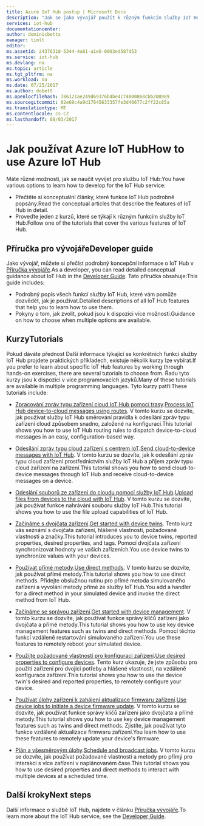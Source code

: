 ```yaml
---
title: Azure IoT Hub postup | Microsoft Docs
description: "Jak se jako vývojář použít k různým funkcím služby IoT Hub?"
services: iot-hub
documentationcenter: 
author: dominicbetts
manager: timlt
editor: 
ms.assetid: 24376318-5344-4a81-a1e6-0003ed587d53
ms.service: iot-hub
ms.devlang: na
ms.topic: article
ms.tgt_pltfrm: na
ms.workload: na
ms.date: 07/25/2017
ms.author: dobett
ms.openlocfilehash: 786121ae249d69376b4be4c74000868cbb208989
ms.sourcegitcommit: 02e69c4a9d17645633357fe3d46677c2ff22c85a
ms.translationtype: MT
ms.contentlocale: cs-CZ
ms.lasthandoff: 08/03/2017
---
```

# <a name="how-to-use-azure-iot-hub"></a><span data-ttu-id="1c95b-103">Jak používat Azure IoT Hub</span><span class="sxs-lookup"><span data-stu-id="1c95b-103">How to use Azure IoT Hub</span></span>

<span data-ttu-id="1c95b-104">Máte různé možnosti, jak se naučit vyvíjet pro službu IoT Hub:</span><span class="sxs-lookup"><span data-stu-id="1c95b-104">You have various options to learn how to develop for the IoT Hub service:</span></span>

* <span data-ttu-id="1c95b-105">Přečtěte si konceptuální články, které funkce IoT Hub podrobně popsány.</span><span class="sxs-lookup"><span data-stu-id="1c95b-105">Read the conceptual articles that describe the features of IoT Hub in detail.</span></span>
* <span data-ttu-id="1c95b-106">Proveďte jeden z kurzů, které se týkají k různým funkcím služby IoT Hub.</span><span class="sxs-lookup"><span data-stu-id="1c95b-106">Follow one of the tutorials that cover the various features of IoT Hub.</span></span>

## <a name="developer-guide"></a><span data-ttu-id="1c95b-107">Příručka pro vývojáře</span><span class="sxs-lookup"><span data-stu-id="1c95b-107">Developer guide</span></span>

<span data-ttu-id="1c95b-108">Jako vývojář, můžete si přečíst podrobný koncepční informace o IoT Hub v [Příručka vývojáře][lnk-devguide].</span><span class="sxs-lookup"><span data-stu-id="1c95b-108">As a developer, you can read detailed conceptual guidance about IoT Hub in the [Developer Guide][lnk-devguide].</span></span> <span data-ttu-id="1c95b-109">Tato příručka obsahuje:</span><span class="sxs-lookup"><span data-stu-id="1c95b-109">This guide includes:</span></span>

* <span data-ttu-id="1c95b-110">Podrobný popis všech funkcí služby IoT Hub, které vám pomůže dozvědět, jak je používat.</span><span class="sxs-lookup"><span data-stu-id="1c95b-110">Detailed descriptions of all IoT Hub features that help you to learn how to use them.</span></span>
* <span data-ttu-id="1c95b-111">Pokyny o tom, jak zvolit, pokud jsou k dispozici více možností.</span><span class="sxs-lookup"><span data-stu-id="1c95b-111">Guidance on how to choose when multiple options are available.</span></span>

## <a name="tutorials"></a><span data-ttu-id="1c95b-112">Kurzy</span><span class="sxs-lookup"><span data-stu-id="1c95b-112">Tutorials</span></span>

<span data-ttu-id="1c95b-113">Pokud dáváte přednost Další informace týkající se konkrétních funkcí služby IoT Hub projdete praktických příkladech, existuje několik kurzy lze vybírat.</span><span class="sxs-lookup"><span data-stu-id="1c95b-113">If you prefer to learn about specific IoT Hub features by working through hands-on exercises, there are several tutorials to choose from.</span></span> <span data-ttu-id="1c95b-114">Řadu tyto kurzy jsou k dispozici v více programovacích jazyků.</span><span class="sxs-lookup"><span data-stu-id="1c95b-114">Many of these tutorials are available in multiple programming languages.</span></span> <span data-ttu-id="1c95b-115">Tyto kurzy patří:</span><span class="sxs-lookup"><span data-stu-id="1c95b-115">These tutorials include:</span></span>

- <span data-ttu-id="1c95b-116">[Zpracování zpráv typu zařízení cloud IoT Hub pomocí trasy][lnk-routes-tutorial].</span><span class="sxs-lookup"><span data-stu-id="1c95b-116">[Process IoT Hub device-to-cloud messages using routes][lnk-routes-tutorial].</span></span> <span data-ttu-id="1c95b-117">V tomto kurzu se dozvíte, jak používat služby IoT Hub směrování pravidla k odesílání zpráv typu zařízení cloud způsobem snadno, založené na konfiguraci.</span><span class="sxs-lookup"><span data-stu-id="1c95b-117">This tutorial shows you how to use IoT Hub routing rules to dispatch device-to-cloud messages in an easy, configuration-based way.</span></span>

- <span data-ttu-id="1c95b-118">[Odesílání zpráv typu cloud zařízení s centrem IoT][lnk-c2d-tutorial].</span><span class="sxs-lookup"><span data-stu-id="1c95b-118">[Send cloud-to-device messages with IoT Hub][lnk-c2d-tutorial].</span></span> <span data-ttu-id="1c95b-119">V tomto kurzu se dozvíte, jak k odesílání zpráv typu cloud zařízení prostřednictvím služby IoT Hub a příjem zpráv typu cloud zařízení na zařízení.</span><span class="sxs-lookup"><span data-stu-id="1c95b-119">This tutorial shows you how to send cloud-to-device messages through IoT Hub and receive cloud-to-device messages on a device.</span></span>

- <span data-ttu-id="1c95b-120">[Odeslání souborů ze zařízení do cloudu pomocí služby IoT Hub][lnk-upload-tutorial].</span><span class="sxs-lookup"><span data-stu-id="1c95b-120">[Upload files from devices to the cloud with IoT Hub][lnk-upload-tutorial].</span></span> <span data-ttu-id="1c95b-121">V tomto kurzu se dozvíte, jak používat funkce nahrávání souboru služby IoT Hub.</span><span class="sxs-lookup"><span data-stu-id="1c95b-121">This tutorial shows you how to use the file upload capabilities of IoT Hub.</span></span>

- <span data-ttu-id="1c95b-122">[Začínáme s dvojčata zařízení][lnk-twin-tutorial].</span><span class="sxs-lookup"><span data-stu-id="1c95b-122">[Get started with device twins][lnk-twin-tutorial].</span></span> <span data-ttu-id="1c95b-123">Tento kurz vás seznámí s dvojčata zařízení, hlášené vlastnosti, požadované vlastnosti a značky.</span><span class="sxs-lookup"><span data-stu-id="1c95b-123">This tutorial introduces you to device twins, reported properties, desired properties, and tags.</span></span> <span data-ttu-id="1c95b-124">Pomocí dvojčata zařízení synchronizovat hodnoty ve vašich zařízeních.</span><span class="sxs-lookup"><span data-stu-id="1c95b-124">You use device twins to synchronize values with your devices.</span></span>

- <span data-ttu-id="1c95b-125">[Používat přímé metody][lnk-methods-tutorial].</span><span class="sxs-lookup"><span data-stu-id="1c95b-125">[Use direct methods][lnk-methods-tutorial].</span></span> <span data-ttu-id="1c95b-126">V tomto kurzu se dozvíte, jak používat přímé metody.</span><span class="sxs-lookup"><span data-stu-id="1c95b-126">This tutorial shows you how to use direct methods.</span></span> <span data-ttu-id="1c95b-127">Přidejte obslužnou rutinu pro přímé metoda simulovaného zařízení a vyvolání metody přímé ze služby IoT Hub.</span><span class="sxs-lookup"><span data-stu-id="1c95b-127">You add a handler for a direct method in your simulated device and invoke the direct method from IoT Hub.</span></span>

- <span data-ttu-id="1c95b-128">[Začínáme se správou zařízení][lnk-dm-tutorial].</span><span class="sxs-lookup"><span data-stu-id="1c95b-128">[Get started with device management][lnk-dm-tutorial].</span></span> <span data-ttu-id="1c95b-129">V tomto kurzu se dozvíte, jak používat funkce správy klíčů zařízení jako dvojčata a přímé metody.</span><span class="sxs-lookup"><span data-stu-id="1c95b-129">This tutorial shows you how to use key device management features such as twins and direct methods.</span></span> <span data-ttu-id="1c95b-130">Pomocí těchto funkcí vzdáleně restartování simulovaného zařízení.</span><span class="sxs-lookup"><span data-stu-id="1c95b-130">You use these features to remotely reboot your simulated device.</span></span>

- <span data-ttu-id="1c95b-131">[Použijte požadované vlastnosti pro konfiguraci zařízení][lnk-properties-tutorial].</span><span class="sxs-lookup"><span data-stu-id="1c95b-131">[Use desired properties to configure devices][lnk-properties-tutorial].</span></span> <span data-ttu-id="1c95b-132">Tento kurz ukazuje, že jste způsobu pro použití zařízení pro dvojici potřeby a hlášené vlastnosti, na vzdáleně konfigurace zařízení.</span><span class="sxs-lookup"><span data-stu-id="1c95b-132">This tutorial shows you how to use the device twin's desired and reported properties, to remotely configure your device.</span></span>

- <span data-ttu-id="1c95b-133">[Používat úlohy zařízení k zahájení aktualizace firmwaru zařízení][lnk-jobs-tutorial].</span><span class="sxs-lookup"><span data-stu-id="1c95b-133">[Use device jobs to initiate a device firmware update][lnk-jobs-tutorial].</span></span> <span data-ttu-id="1c95b-134">V tomto kurzu se dozvíte, jak používat funkce správy klíčů zařízení jako dvojčata a přímé metody.</span><span class="sxs-lookup"><span data-stu-id="1c95b-134">This tutorial shows you how to use key device management features such as twins and direct methods.</span></span> <span data-ttu-id="1c95b-135">Zjistíte, jak používat tyto funkce vzdálené aktualizace firmwaru zařízení.</span><span class="sxs-lookup"><span data-stu-id="1c95b-135">You learn how to use these features to remotely update your device's firmware.</span></span>

- <span data-ttu-id="1c95b-136">[Plán a všesměrovým úlohy][lnk-schedule-tutorial].</span><span class="sxs-lookup"><span data-stu-id="1c95b-136">[Schedule and broadcast jobs][lnk-schedule-tutorial].</span></span> <span data-ttu-id="1c95b-137">V tomto kurzu se dozvíte, jak používat požadované vlastnosti a metody pro přímý pro interakci s více zařízení v naplánovaném čase.</span><span class="sxs-lookup"><span data-stu-id="1c95b-137">This tutorial shows you how to use desired properties and direct methods to interact with multiple devices at a scheduled time.</span></span>

## <a name="next-steps"></a><span data-ttu-id="1c95b-138">Další kroky</span><span class="sxs-lookup"><span data-stu-id="1c95b-138">Next steps</span></span>

<span data-ttu-id="1c95b-139">Další informace o službě IoT Hub, najdete v článku [Příručka vývojáře][lnk-devguide].</span><span class="sxs-lookup"><span data-stu-id="1c95b-139">To learn more about the IoT Hub service, see the [Developer Guide][lnk-devguide].</span></span>

[lnk-devguide]: ./iot-hub-devguide.md
[lnk-routes-tutorial]: ./iot-hub-csharp-csharp-process-d2c.md
[lnk-c2d-tutorial]: ./iot-hub-csharp-csharp-c2d.md
[lnk-upload-tutorial]: ./iot-hub-csharp-csharp-file-upload.md
[lnk-twin-tutorial]: ./iot-hub-node-node-twin-getstarted.md
[lnk-methods-tutorial]: ./iot-hub-node-node-direct-methods.md
[lnk-dm-tutorial]: ./iot-hub-node-node-device-management-get-started.md
[lnk-properties-tutorial]: ./iot-hub-node-node-twin-how-to-configure.md
[lnk-jobs-tutorial]: ./iot-hub-node-node-firmware-update.md
[lnk-schedule-tutorial]: ./iot-hub-node-node-schedule-jobs.md